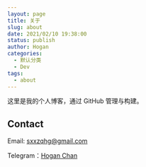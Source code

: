 ```yaml
---
layout: page
title: 关于
slug: about
date: 2021/02/10 19:38:00
status: publish
author: Hogan
categories: 
  - 默认分类
  - Dev
tags: 
  - about
---
```


这里是我的个人博客，通过 GitHub 管理与构建。


## Contact

Email: sxxzqhg@gmail.com

Telegram：[Hogan Chan](https://t.me/Hogan_Chan)
